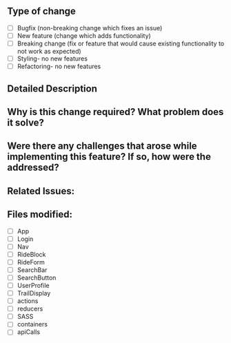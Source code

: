 ## Type of change

- [ ] Bugfix (non-breaking change which fixes an issue)
- [ ] New feature (change which adds functionality)
- [ ] Breaking change (fix or feature that would cause existing functionality to not work as expected)
- [ ] Styling- no new features
- [ ] Refactoring- no new features

## Detailed Description

## Why is this change required? What problem does it solve?

## Were there any challenges that arose while implementing this feature? If so, how were the addressed?

## Related Issues:

## Files modified:
- [ ] App
- [ ] Login
- [ ] Nav
- [ ] RideBlock
- [ ] RideForm
- [ ] SearchBar
- [ ] SearchButton
- [ ] UserProfile
- [ ] TrailDisplay
- [ ] actions
- [ ] reducers
- [ ] SASS
- [ ] containers
- [ ] apiCalls

